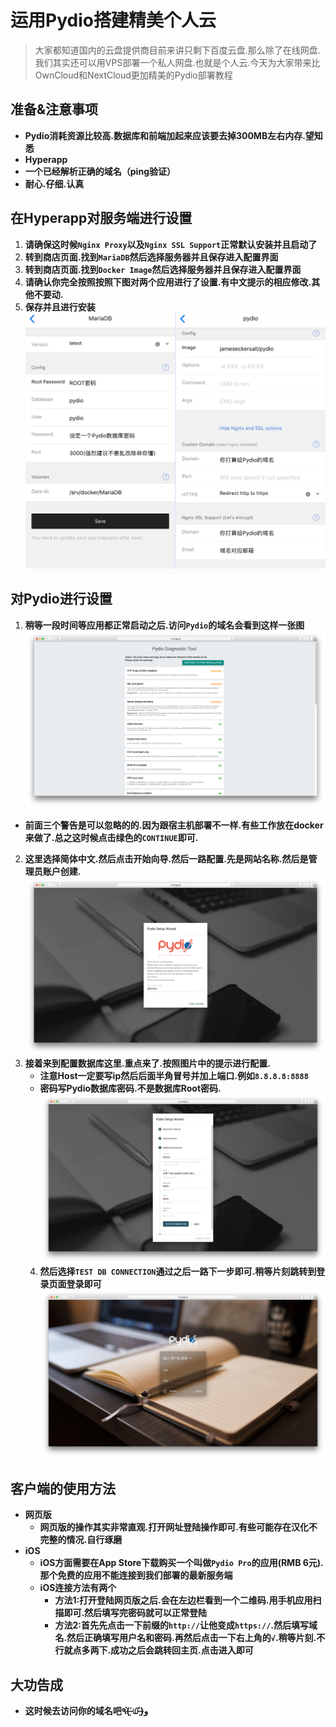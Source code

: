 # 运用Pydio搭建精美个人云




> 大家都知道国内的云盘提供商目前来讲只剩下百度云盘.那么除了在线网盘.我们其实还可以用VPS部署一个私人网盘.也就是个人云.今天为大家带来比OwnCloud和NextCloud更加精美的Pydio部署教程


## 准备&注意事项

* **Pydio消耗资源比较高.数据库和前端加起来应该要去掉300MB左右内存.望知悉**
* **Hyperapp**
* **一个已经解析正确的域名（ping验证）**
* **耐心.仔细.认真**

## 在Hyperapp对服务端进行设置

1. **请确保这时候`Nginx Proxy`以及`Nginx SSL Support`正常默认安装并且启动了**
2. **转到商店页面.找到`MariaDB`然后选择服务器并且保存进入配置界面**
3. **转到商店页面.找到`Docker Image`然后选择服务器并且保存进入配置界面**
4. **请确认你完全按照按照下图对两个应用进行了设置.有中文提示的相应修改.其他不要动.**
5. **保存并且进行安装**
   ![IMG_1927](../../images/pydio-1.jpg)

## 对Pydio进行设置

1. **稍等一段时间等应用都正常启动之后.访问`Pydio`的域名会看到这样一张图**
   ![pydio-2](../../images/pydio-2.jpg)
* **前面三个警告是可以忽略的的.因为跟宿主机部署不一样.有些工作放在docker来做了.总之这时候点击绿色的`CONTINUE`即可.**
2. **这里选择简体中文.然后点击开始向导.然后一路配置.先是网站名称.然后是管理员账户创建.**
   ![pydio-2](../../images/pydio-3.jpg)  
3. **接着来到配置数据库这里.重点来了.按照图片中的提示进行配置.**
   * **注意Host一定要写ip然后后面半角冒号并加上端口.例如`8.8.8.8:8888`**
   * **密码写Pydio数据库密码.不是数据库Root密码.**
     ![pydio-2](../../images/pydio-4.jpg) 
   4. **然后选择`TEST DB CONNECTION`通过之后一路下一步即可.稍等片刻跳转到登录页面登录即可**
     ![pydio-5](../../images/pydio-5.jpg)

## 客户端的使用方法

* **网页版**
  * **网页版的操作其实非常直观.打开网址登陆操作即可.有些可能存在汉化不完整的情况.自行琢磨**
* **iOS**
  * **iOS方面需要在App Store下载购买一个叫做`Pydio Pro`的应用(RMB 6元).那个免费的应用不能连接到我们部署的最新服务端**
  * **iOS连接方法有两个**
    * **方法1:打开登陆网页版之后.会在左边栏看到一个二维码.用手机应用扫描即可.然后填写完密码就可以正常登陆**
    * **方法2:首先先点击一下前缀的`http://`让他变成`https://`.然后填写域名.然后正确填写用户名和密码.再然后点击一下右上角的`√`.稍等片刻.不行就点多两下.成功之后会跳转回主页.点击进入即可**

## 大功告成

* **这时候去访问你的域名吧٩(˃̶͈̀௰˂̶͈́)و**

